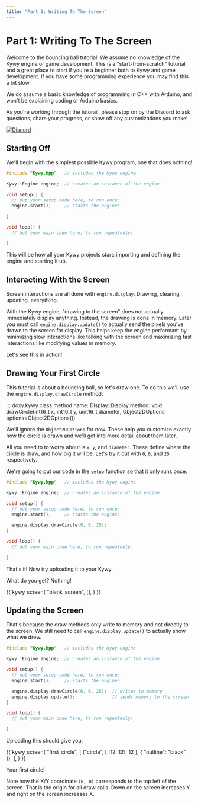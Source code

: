 ```yaml
---
title: "Part 1: Writing To The Screen"
---
```


<!-- hide previous page button that links outside of tutorial -->
<style>
  .md-footer__link--prev:not([hidden]) { display: none }
</style>

<!--
SPDX-FileCopyrightText: 2025 KOINSLOT, Inc.

SPDX-License-Identifier: GPL-3.0-or-later
-->

# Part 1: Writing To The Screen

Welcome to the bouncing ball tutorial! We assume no knowledge of the Kywy engine or game development. This is a
"start-from-scratch" tutorial and a great place to start if you're a beginner both to Kywy and game development. If
you have some programming experience you may find this a bit slow.

We do assume a basic knowledge of programming in C++ with Arduino, and won't be explaining coding or Arduino basics.

As you're working through the tutorail, please stop on by the Discord to ask questions, share your progress, or show off
any customizations you make!

<a href="https://discord.gg/zAYym57Fy6"><img alt="Discord" src="https://img.shields.io/discord/1172988360063725629?style=for-the-badge&logo=discord" /></a>

## Starting Off

We'll begin with the simplest possible Kywy program, one that does nothing!

```c++
#include "Kywy.hpp"   // includes the Kywy engine

Kywy::Engine engine;  // creates an instance of the engine

void setup() {
  // put your setup code here, to run once:
  engine.start();     // starts the engine!

}

void loop() {
  // put your main code here, to run repeatedly:

}
```

This will be how all your Kywy projects start: importing and defining the engine and starting it up.

## Interacting With the Screen

Screen interactions are all done with `engine.display`. Drawing, clearing, updating, everything.

With the Kywy engine, "drawing to the screen" does not actually immediately display anything. Instead, the drawing is
done in memory. Later you must call `engine.display.update()` to actually send the pixels you've drawn to the screen for
display. This helps keep the engine performant by minimizing slow interactions like talking with the screen and
maximizing fast interactions like modifying values in memory.

Let's see this in action!

## Drawing Your First Circle

This tutorial is about a bouncing ball, so let's draw one. To do this we'll use the `engine.display.drawCircle` method:

::: doxy.kywy.class.method
    name: Display::Display
    method: void drawCircle(int16_t x, int16_t y, uint16_t diameter, Object2DOptions options=Object2DOptions())

We'll ignore the `Object2DOptions` for now. These help you customize exactly how the circle is drawn and we'll get into
more detail about them later.

All you need to to worry about is `x`, `y`, and `diameter`. These define where the circle is draw, and how big it will
be. Let's try it out with `0`, `0`, and `25` respectively.

We're going to put our code in the `setup` function so that it only runs once.

```c++
#include "Kywy.hpp"   // includes the Kywy engine

Kywy::Engine engine;  // creates an instance of the engine

void setup() {
  // put your setup code here, to run once:
  engine.start();     // starts the engine!

  engine.display.drawCircle(0, 0, 25);
}

void loop() {
  // put your main code here, to run repeatedly:

}
```

That's it! Now try uploading it to your Kywy.

What do you get? Nothing!

{{ kywy_screen(
  "blank_screen",
  [],
) }}

## Updating the Screen

That's because the draw methods only write to memory and not directly to the screen. We still need to call
`engine.display.update()` to actually show what we drew.

```c++
#include "Kywy.hpp"   // includes the Kywy engine

Kywy::Engine engine;  // creates an instance of the engine

void setup() {
  // put your setup code here, to run once:
  engine.start();     // starts the engine!

  engine.display.drawCircle(0, 0, 25);  // writes to memory
  engine.display.update();              // sends memory to the screen
}

void loop() {
  // put your main code here, to run repeatedly:

}
```

Uploading this should give you:

{{ kywy_screen(
  "first_circle",
  [
    ("circle", [ [12, 12], 12 ], { "outline": "black" }),
  ],
) }}

Your first circle!

Note how the X/Y coordinate `(0, 0)` corresponds to the top left of the screen. That is the origin for all draw calls.
Down on the screen increases Y and right on the screen increases X.
